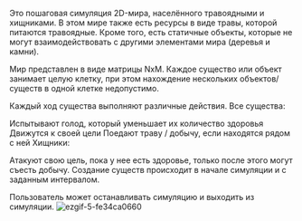 Это пошаговая симуляция 2D-мира, населённого травоядными и хищниками. В этом мире также есть ресурсы в виде травы, которой питаются травоядные. Кроме того, есть статичные объекты, которые не могут взаимодействовать с другими элементами мира (деревья и камни).

Мир представлен в виде матрицы NxM. Каждое существо или объект занимает целую клетку, при этом нахождение нескольких объектов/существ в одной клетке недопустимо.

Каждый ход существа выполняют различные действия. Все существа:

Испытывают голод, который уменьшает их количество здоровья
Движутся к своей цели
Поедают траву / добычу, если находятся рядом с ней
Хищники:

Атакуют свою цель, пока у нее есть здоровье, только после этого могут съесть добычу.
Создание существ происходит в начале симуляции и с заданным интервалом.

Пользователь может останавливать симуляцию и выходить из симуляции.
![ezgif-5-fe34ca0660](https://github.com/user-attachments/assets/6b0eba7d-855f-43b4-85b5-adad4348d09d)
